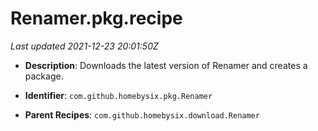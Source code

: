 # Renamer.pkg.recipe

_Last updated 2021-12-23 20:01:50Z_

- **Description**: Downloads the latest version of Renamer and creates a package.

- **Identifier**: `com.github.homebysix.pkg.Renamer`

- **Parent Recipes**: `com.github.homebysix.download.Renamer`
